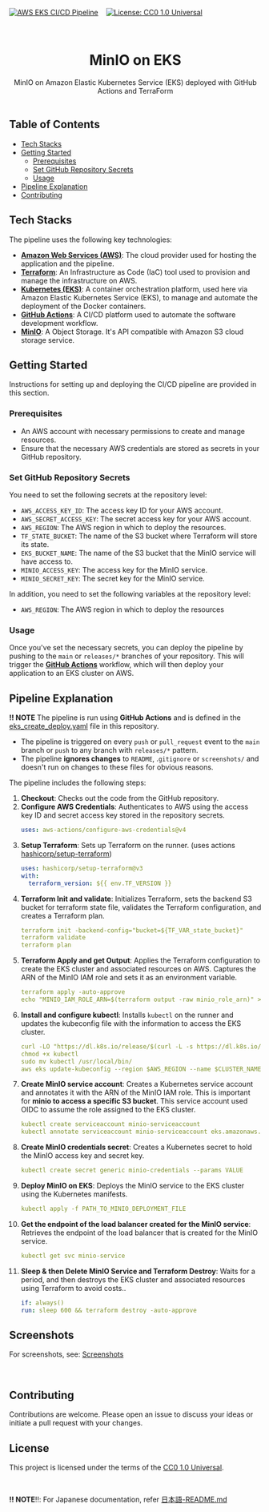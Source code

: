 <!-- PROJECT SHIELDS -->
[![AWS EKS CI/CD Pipeline](https://github.com/rbnhd/pipeiline-eks-app/actions/workflows/eks_create_deploy.yaml/badge.svg)](https://github.com/rbnhd/pipeiline-eks-app/actions/workflows/eks_create_deploy.yaml) &nbsp;&nbsp; [![License: CC0 1.0 Universal](https://img.shields.io/badge/License-CC%201.0%20-lightgrey.svg)](./LICENSE)


<!-- PROJECT LOGO -->
<br />
<p align="center">

  <h1 align="center">MinIO on EKS</h1>

  <p align="center">
MinIO on Amazon Elastic Kubernetes Service (EKS) deployed with GitHub Actions and TerraForm
    <br />
    <br />
  </p>
</p>


## Table of Contents

- [Tech Stacks](#tech-stacks)
- [Getting Started](#getting-started)
  - [Prerequisites](#prerequisites)
  - [Set GitHub Repository Secrets](#set-github-repository-secrets)
  - [Usage](#usage)
- [Pipeline Explanation](#pipeline-explanation)
- [Contributing](#contributing)

## Tech Stacks

The pipeline uses the following key technologies:

- **[Amazon Web Services (AWS)](https://aws.amazon.com/)**: The cloud provider used for hosting the application and the pipeline.
- **[Terraform](https://www.terraform.io/)**: An Infrastructure as Code (IaC) tool used to provision and manage the infrastructure on AWS.
- **[Kubernetes (EKS)](https://aws.amazon.com/eks/)**: A container orchestration platform, used here via Amazon Elastic Kubernetes Service (EKS), to manage and automate the deployment of the Docker containers.
- **[GitHub Actions](https://github.com/features/actions)**: A CI/CD platform used to automate the software development workflow.
- **[MinIO](https://github.com/minio/minio)**: A Object Storage. It's API compatible with Amazon S3 cloud storage service. 

## Getting Started

Instructions for setting up and deploying the CI/CD pipeline are provided in this section.

### Prerequisites

- An AWS account with necessary permissions to create and manage resources.
- Ensure that the necessary AWS credentials are stored as secrets in your GitHub repository. 

### Set GitHub Repository Secrets

You need to set the following secrets at the repository level:

- `AWS_ACCESS_KEY_ID`: The access key ID for your AWS account.
- `AWS_SECRET_ACCESS_KEY`: The secret access key for your AWS account.
- `AWS_REGION`: The AWS region in which to deploy the resources.
- `TF_STATE_BUCKET`: The name of the S3 bucket where Terraform will store its state.
- `EKS_BUCKET_NAME`: The name of the S3 bucket that the MinIO service will have access to.
- `MINIO_ACCESS_KEY`: The access key for the MinIO service.
- `MINIO_SECRET_KEY`: The secret key for the MinIO service.

In addition, you need to set the following variables at the repository level:
- `AWS_REGION`: The AWS region in which to deploy the resources


### Usage

Once you've set the necessary secrets, you can deploy the pipeline by pushing to the `main` or `releases/*` branches of your repository. This will trigger the **[GitHub Actions](./.github/workflows/eks_create_deploy.yaml)** workflow, which will then deploy your application to an EKS cluster on AWS.



## Pipeline Explanation

**:bangbang: NOTE** The pipeline is run using **GitHub Actions** and is defined in the [eks_create_deploy.yaml](./.github/workflows/eks_create_deploy.yaml) file in this repository.
  - The pipeline is triggered on every `push` or `pull_request` event to the `main` branch or `push` to any branch with `releases/*` pattern. 
  - The pipeline **ignores changes** to `README`, .`gitignore` or `screenshots/` and doesn't run on changes to these files for obvious reasons.

The pipeline includes the following steps:

1. **Checkout**: Checks out the code from the GitHub repository.
2. **Configure AWS Credentials**: Authenticates to AWS using the access key ID and secret access key stored in the repository secrets.
    ```yaml
    uses: aws-actions/configure-aws-credentials@v4
    ```
3. **Setup Terraform**: Sets up Terraform on the runner.  (uses actions [hashicorp/setup-terraform](https://github.com/hashicorp/setup-terraform))
    ```yaml
    uses: hashicorp/setup-terraform@v3
    with:
      terraform_version: ${{ env.TF_VERSION }}
    ```
4. **Terraform Init and validate**: Initializes Terraform, sets the backend S3 bucket for terraform state file, validates the Terraform configuration, and creates a Terraform plan.
    ```yaml
    terraform init -backend-config="bucket=${TF_VAR_state_bucket}"
    terraform validate
    terraform plan
    ```
5. **Terraform Apply and get Output**: Applies the Terraform configuration to create the EKS cluster and associated resources on AWS. Captures the ARN of the MinIO IAM role and sets it as an environment variable.
    ```yaml
    terraform apply -auto-approve
    echo "MINIO_IAM_ROLE_ARN=$(terraform output -raw minio_role_arn)" >> $GITHUB_ENV
    ```
6. **Install and configure kubectl**: Installs `kubectl` on the runner and updates the kubeconfig file with the information to access the EKS cluster.
    ```yaml
    curl -LO "https://dl.k8s.io/release/$(curl -L -s https://dl.k8s.io/release/stable.txt)/bin/linux/amd64/kubectl"
    chmod +x kubectl
    sudo mv kubectl /usr/local/bin/
    aws eks update-kubeconfig --region $AWS_REGION --name $CLUSTER_NAME
    ```
7. **Create MinIO service account**: Creates a Kubernetes service account and annotates it with the ARN of the MinIO IAM role. This is important for **minio to access a specific S3 bucket**. This service account used OIDC to assume the role assigned to the EKS cluster.
    ```yaml
    kubectl create serviceaccount minio-serviceaccount
    kubectl annotate serviceaccount minio-serviceaccount eks.amazonaws.com/role-arn=$MINIO_IAM_ROLE_ARN
    ```
8. **Create MinIO credentials secret**: Creates a Kubernetes secret to hold the MinIO access key and secret key.
    ```yaml
    kubectl create secret generic minio-credentials --params VALUE
    ```
9. **Deploy MinIO on EKS**: Deploys the MinIO service to the EKS cluster using the Kubernetes manifests.
    ```yaml
    kubectl apply -f PATH_TO_MINIO_DEPLOYMENT_FILE
    ```
10. **Get the endpoint of the load balancer created for the MinIO service**: Retrieves the endpoint of the load balancer that is created for the MinIO service.
    ```yaml
    kubectl get svc minio-service
    ```
11. **Sleep & then Delete MinIO Service and Terraform Destroy**: Waits for a period, and then destroys the EKS cluster and associated resources using Terraform to avoid costs.. 
    ```yaml
    if: always() 
    run: sleep 600 && terraform destroy -auto-approve
    ```


## Screenshots
For screenshots, see: [Screenshots](./screenshots/)

<br>


## Contributing

Contributions are welcome. Please open an issue to discuss your ideas or initiate a pull request with your changes.

## License

This project is licensed under the terms of the [CC0 1.0 Universal](./LICENSE).

<br>

**:bangbang: NOTE**:bangbang:: For Japanese documentation, refer [日本語-README.md](./日本語-README.md)
